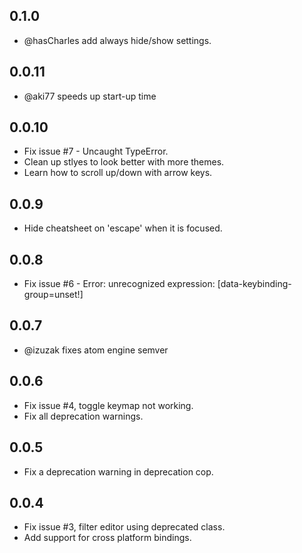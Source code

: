 ## 0.1.0
* @hasCharles add always hide/show settings.

## 0.0.11
* @aki77 speeds up start-up time

## 0.0.10
* Fix issue #7 - Uncaught TypeError.
* Clean up stlyes to look better with more themes.
* Learn how to scroll up/down with arrow keys.

## 0.0.9
* Hide cheatsheet on 'escape' when it is focused.

## 0.0.8
* Fix issue #6 - Error: unrecognized expression: [data-keybinding-group=unset!]

## 0.0.7
* @izuzak fixes atom engine semver

## 0.0.6
* Fix issue #4, toggle keymap not working.
* Fix all deprecation warnings.

## 0.0.5
* Fix a deprecation warning in deprecation cop.

## 0.0.4
* Fix issue #3, filter editor using deprecated class.
* Add support for cross platform bindings.
